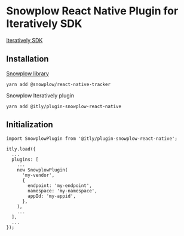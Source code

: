 # Snowplow React Native Plugin for Iteratively SDK

[Iteratively SDK](https://github.com/iterativelyhq/itly-sdk/blob/master/README.md)

## Installation

[Snowplow library](https://docs.snowplowanalytics.com/docs/collecting-data/collecting-from-own-applications/react-native-tracker/#installation)

`yarn add @snowplow/react-native-tracker`

Snowplow Iteratively plugin

`yarn add @itly/plugin-snowplow-react-native`

## Initialization

```
import SnowplowPlugin from '@itly/plugin-snowplow-react-native';

itly.load({
  ...
  plugins: [
    ...
    new SnowplowPlugin(
      'my-vendor',
      {
        endpoint: 'my-endpoint',
        namespace: 'my-namespace',
        appId: 'my-appid',
      },
    ),
    ...
  ],
  ...
});
```
